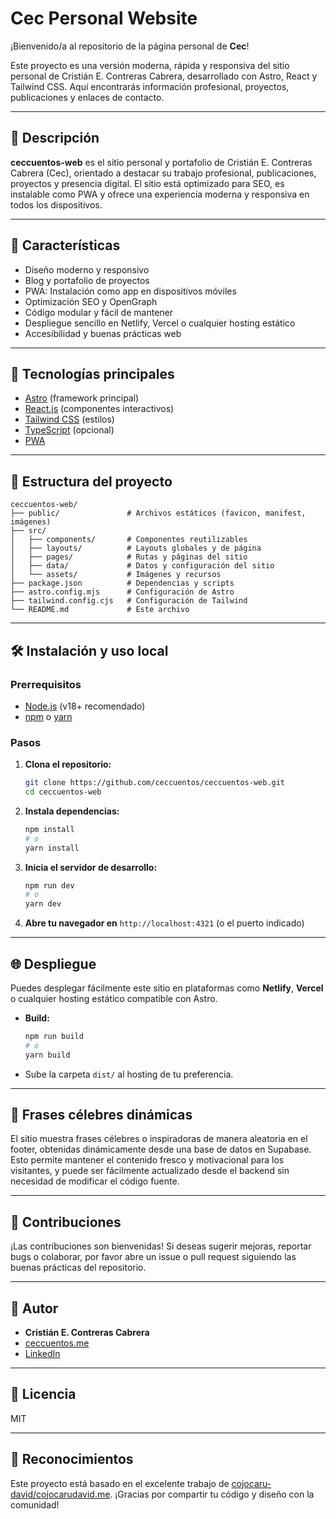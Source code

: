 # Cec Personal Website

¡Bienvenido/a al repositorio de la página personal de **Cec**!

Este proyecto es una versión moderna, rápida y responsiva del sitio personal de Cristián E. Contreras Cabrera, desarrollado con Astro, React y Tailwind CSS. Aquí encontrarás información profesional, proyectos, publicaciones y enlaces de contacto.

---

## 🚀 Descripción

**ceccuentos-web** es el sitio personal y portafolio de Cristián E. Contreras Cabrera (Cec), orientado a destacar su trabajo profesional, publicaciones, proyectos y presencia digital. El sitio está optimizado para SEO, es instalable como PWA y ofrece una experiencia moderna y responsiva en todos los dispositivos.

---

## 🌟 Características

- Diseño moderno y responsivo
- Blog y portafolio de proyectos
- PWA: Instalación como app en dispositivos móviles
- Optimización SEO y OpenGraph
- Código modular y fácil de mantener
- Despliegue sencillo en Netlify, Vercel o cualquier hosting estático
- Accesibilidad y buenas prácticas web

---

## 🧰 Tecnologías principales

- [Astro](https://astro.build/) (framework principal)
- [React.js](https://reactjs.org/) (componentes interactivos)
- [Tailwind CSS](https://tailwindcss.com/) (estilos)
- [TypeScript](https://www.typescriptlang.org/) (opcional)
- [PWA](https://web.dev/progressive-web-apps/)

---

## 📁 Estructura del proyecto

```
ceccuentos-web/
├── public/               # Archivos estáticos (favicon, manifest, imágenes)
├── src/
│   ├── components/       # Componentes reutilizables
│   ├── layouts/          # Layouts globales y de página
│   ├── pages/            # Rutas y páginas del sitio
│   ├── data/             # Datos y configuración del sitio
│   └── assets/           # Imágenes y recursos
├── package.json          # Dependencias y scripts
├── astro.config.mjs      # Configuración de Astro
├── tailwind.config.cjs   # Configuración de Tailwind
└── README.md             # Este archivo
```

---

## 🛠️ Instalación y uso local

### Prerrequisitos

- [Node.js](https://nodejs.org/) (v18+ recomendado)
- [npm](https://www.npmjs.com/) o [yarn](https://yarnpkg.com/)

### Pasos

1. **Clona el repositorio:**

   ```sh
   git clone https://github.com/ceccuentos/ceccuentos-web.git
   cd ceccuentos-web
   ```

2. **Instala dependencias:**

   ```sh
   npm install
   # o
   yarn install
   ```

3. **Inicia el servidor de desarrollo:**

   ```sh
   npm run dev
   # o
   yarn dev
   ```

4. **Abre tu navegador en** `http://localhost:4321` (o el puerto indicado)

---

## 🌐 Despliegue

Puedes desplegar fácilmente este sitio en plataformas como **Netlify**, **Vercel** o cualquier hosting estático compatible con Astro.

- **Build:**
  ```sh
  npm run build
  # o
  yarn build
  ```
- Sube la carpeta `dist/` al hosting de tu preferencia.

---

## 💬 Frases célebres dinámicas

El sitio muestra frases célebres o inspiradoras de manera aleatoria en el footer, obtenidas dinámicamente desde una base de datos en Supabase. Esto permite mantener el contenido fresco y motivacional para los visitantes, y puede ser fácilmente actualizado desde el backend sin necesidad de modificar el código fuente.

---

## 🤝 Contribuciones

¡Las contribuciones son bienvenidas! Si deseas sugerir mejoras, reportar bugs o colaborar, por favor abre un issue o pull request siguiendo las buenas prácticas del repositorio.

---

## 👤 Autor

- **Cristián E. Contreras Cabrera**
- [ceccuentos.me](https://www.ceccuentos.com)
- [LinkedIn](https://www.linkedin.com/in/cec/)

---

## 📄 Licencia

MIT

---

## 🙏 Reconocimientos

Este proyecto está basado en el excelente trabajo de [cojocaru-david/cojocarudavid.me](https://github.com/cojocaru-david/cojocarudavid.me). ¡Gracias por compartir tu código y diseño con la comunidad!
